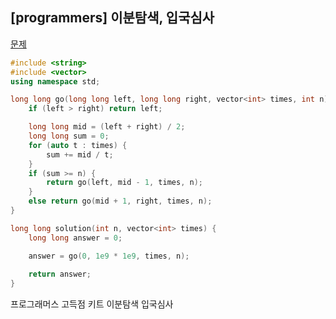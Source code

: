 ## [programmers] 이분탐색, 입국심사

[문제](https://programmers.co.kr/learn/courses/30/lessons/43238#)



```c++
#include <string>
#include <vector>
using namespace std;

long long go(long long left, long long right, vector<int> times, int n) {
	if (left > right) return left;

	long long mid = (left + right) / 2;
	long long sum = 0;
	for (auto t : times) {
		sum += mid / t;
	}
	if (sum >= n) {
		return go(left, mid - 1, times, n);		
	}
	else return go(mid + 1, right, times, n);
}

long long solution(int n, vector<int> times) {
	long long answer = 0;

	answer = go(0, 1e9 * 1e9, times, n);
    
	return answer;
}
```





프로그래머스 고득점 키트 이분탐색 입국심사

